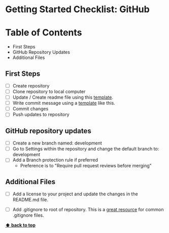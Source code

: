 # Getting Started Checklist: GitHub

# Table of Contents
+ First Steps
+ GitHub Repository Updates
+ Additional Files

## First Steps

- [ ] Create repository
- [ ] Clone repository to local computer
- [ ] Update / Create readme file using this [template](https://github.com/Jasonnor/README.md).
- [ ] Write commit message using a [template](/getting-started/template-commit-examples.md) like this.
- [ ] Commit changes
- [ ] Push updates to repository

## GitHub repository updates

- [ ] Create a new branch named: development
- [ ] Go to Settings within the repository and change the default branch to: development
- [ ] Add a Branch protection rule if preferred
  * Preference is to "Require pull request reviews before merging"

## Additional Files

- [ ] Add a license to your project and update the changes in the README.md file.
- [ ] Add .gitignore to root of repository. This is a [great resource](https://github.com/github/gitignore) for common .gitignore files.



**[⬆ back to top](#table-of-contents)**
